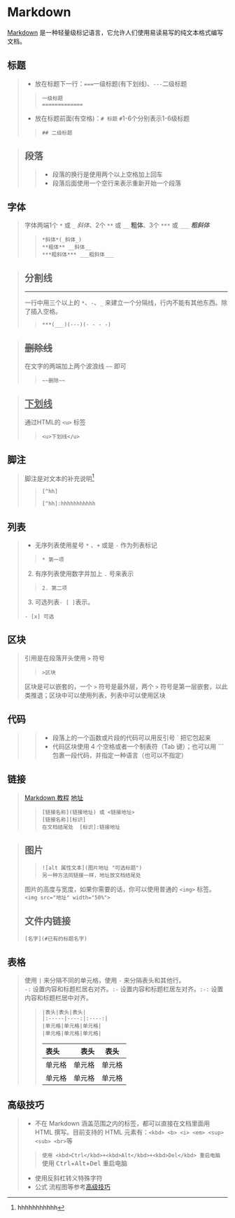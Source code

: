 # Markdown
[Markdown](https://www.runoob.com/markdown/md-tutorial.html)
是一种轻量级标记语言，它允许人们使用易读易写的纯文本格式编写文档。
## 标题
> * 放在标题下一行：`===`一级标题(有下划线)、`---`二级标题
> > ```
>> 一级标题
>> =============
>> ```
>* 放在标题前面(有空格)：`# 标题`  `#`1-6个分别表示1-6级标题
> > ```
>> ## 二级标题
>> ```

>## 段落
>>+ 段落的换行是使用两个以上空格加上回车
>>+ 段落后面使用一个空行来表示重新开始一个段落

## 字体
> 字体两端1个 `*` 或 `_` *斜体*、2个 `**` 或 `__` **粗体**、3个 `***` 或 `___` ___粗斜体___
> > ```
>>*斜体*(_斜体_)
>>**粗体** __斜体__
>>***粗斜体*** ___粗斜体___
>>```

> ## 分割线
> _ _ _
> 一行中用三个以上的 `*`、`-`、`_` 来建立一个分隔线，行内不能有其他东西。除了插入空格。
>> ```
>> ***(___)(---)(- - - -)
>> ```

> ## ~~删除线~~
> 在文字的两端加上两个波浪线 `~~` 即可
>>```
>>~~删除~~
>>```

> ## <u>下划线</u>
> 通过HTML的 `<u>` 标签
>>```
>><u>下划线</u>
>>```

## 脚注 
> 脚注是对文本的补充说明[^hh]
> 
>[^hh]:hhhhhhhhhhh
> >```
>>[^hh]
>>
>>[^hh]:hhhhhhhhhhh
>>```

## 列表
>* 无序列表使用星号 `*` 、`+` 或是 `-` 作为列表标记
>>```
>> * 第一项
>>```
>2. 有序列表使用数字并加上 `.` 号来表示
>>```
>> 2. 第二项
>>```
>
>3. 可选列表`- [ ]`表示。
>
>```
>- [x] 可选
>```

## 区块
>引用是在段落开头使用 `>` 符号
> >```
>> >区块
>>```
>区块是可以嵌套的，一个 `>` 符号是最外层，两个 `>` 符号是第一层嵌套，以此类推退；区块中可以使用列表，列表中可以使用区块

## 代码
> > + 段落上的一个函数或片段的代码可以用反引号 ` 把它包起来
>> + 代码区块使用 4 个空格或者一个制表符（Tab 键）；也可以用 ``` 包裹一段代码，并指定一种语言（也可以不指定）

## 链接
> [Markdown 教程](https://www.runoob.com/markdown/md-link.html) [地址][1]
> 
>> ```
>>[链接名称](链接地址) 或 <链接地址>
>>[链接名称][标识]
>>在文档结尾处  [标识]:链接地址
>>```

> ## 图片
> > ```
> >![alt 属性文本](图片地址 "可选标题")
> > 另一种方法同链接一样，地址放文档结尾处
> >```
> 图片的高度与宽度，如果你需要的话，你可以使用普通的 `<img>` 标签。
> `<img src="地址" width="50%">`
>
> ## 文件内链接
>
> `[名字](#已有的标题名字)`

## 表格
> 使用 `|` 来分隔不同的单元格，使用 `-` 来分隔表头和其他行。  
> `-:` 设置内容和标题栏居右对齐。`:-` 设置内容和标题栏居左对齐。`:-:` 设置内容和标题栏居中对齐。
> >```
>> |表头|表头|表头|
>> |:-----|----:|:----:|
>> |单元格|单元格|单元格|
>> |单元格|单元格|单元格|
>>```
>> |表头|表头|表头|
>> |:-----|----:|:----:|
>> |单元格|单元格|单元格|
>> |单元格|单元格|单元格|

## 高级技巧
> * 不在 Markdown 涵盖范围之内的标签，都可以直接在文档里面用 HTML 撰写。目前支持的  HTML 元素有：`<kbd> <b> <i> <em> <sup> <sub> <br>`等 
> > `使用 <kbd>Ctrl</kbd>+<kbd>Alt</kbd>+<kbd>Del</kbd> 重启电脑`  
>> 使用 <kbd>Ctrl</kbd>+<kbd>Alt</kbd>+<kbd>Del</kbd> 重启电脑   
>* 使用反斜杠转义特殊字符
> * 公式 流程图等参考[高级技巧](https://www.runoob.com/markdown/md-advance.html)

[1]:https://www.runoob.com/markdown/md-link.html

